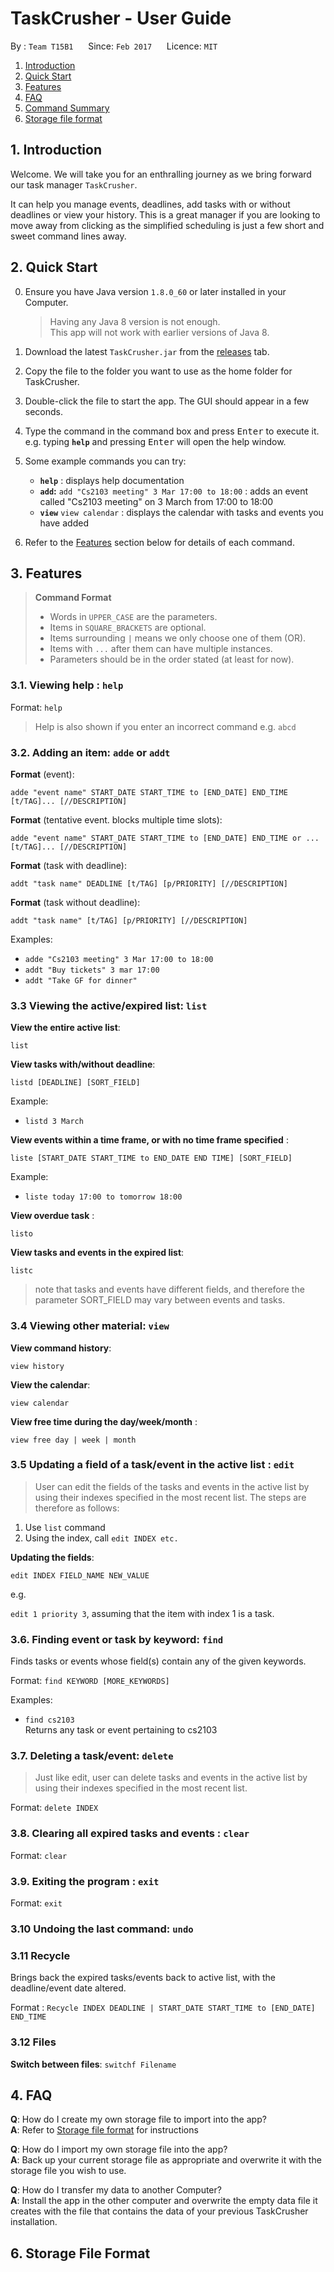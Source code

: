 # TaskCrusher - User Guide

By : `Team T15B1`  &nbsp;&nbsp;&nbsp;&nbsp; Since: `Feb 2017`  &nbsp;&nbsp;&nbsp;&nbsp; Licence: `MIT`

1. [Introduction](#introduction)
2. [Quick Start](#quick-start)
3. [Features](#features)
4. [FAQ](#faq)
5. [Command Summary](#command-summary)
6. [Storage file format](#storage-file-format)

## 1. Introduction 
Welcome. We will take you for an enthralling journey as we bring forward our task manager `TaskCrusher`.

It can help you manage events, deadlines, add tasks with or without deadlines or view your history. This is a great manager if you are looking to move away from clicking as the simplified scheduling is just a few short and sweet command lines away.

## 2. Quick Start

0. Ensure you have Java version `1.8.0_60` or later installed in your Computer.<br>

   > Having any Java 8 version is not enough. <br>
   > This app will not work with earlier versions of Java 8.

1. Download the latest `TaskCrusher.jar` from the [releases](../../../releases) tab.
2. Copy the file to the folder you want to use as the home folder for TaskCrusher.
3. Double-click the file to start the app. The GUI should appear in a few seconds.
4. Type the command in the command box and press <kbd>Enter</kbd> to execute it. <br>
   e.g. typing **`help`** and pressing <kbd>Enter</kbd> will open the help window.
   
5. Some example commands you can try:
   * **`help`** : displays help documentation
   * **`add`:**  `add "Cs2103 meeting" 3 Mar 17:00 to 18:00` : adds an event called "Cs2103 meeting" on 3 March from 17:00 to 18:00
   * **`view`** `view calendar` : displays the calendar with tasks and events you have added

6. Refer to the [Features](#features) section below for details of each command.<br>

## 3. Features

> **Command Format**
>
> * Words in `UPPER_CASE` are the parameters.
> * Items in `SQUARE_BRACKETS` are optional.
> * Items surrounding `|` means we only choose one of them (OR).
> * Items with `...` after them can have multiple instances.
> * Parameters should be in the order stated (at least for now).

### 3.1. Viewing help : `help`

Format: `help`

> Help is also shown if you enter an incorrect command e.g. `abcd`

### 3.2. Adding an item: `adde` or `addt`

**Format** (event):

`adde "event name" START_DATE START_TIME to [END_DATE] END_TIME [t/TAG]... [//DESCRIPTION]`<br>

**Format** (tentative event. blocks multiple time slots): 

`adde "event name" START_DATE START_TIME to [END_DATE] END_TIME or ... [t/TAG]... [//DESCRIPTION]`<br>

**Format** (task with deadline): 

`addt "task name" DEADLINE [t/TAG] [p/PRIORITY] [//DESCRIPTION]`  <br>

**Format** (task without deadline): 

`addt "task name" [t/TAG] [p/PRIORITY] [//DESCRIPTION] `<br>

Examples:

* `adde "Cs2103 meeting" 3 Mar 17:00 to 18:00`
* `addt "Buy tickets" 3 mar 17:00`
* `addt "Take GF for dinner"`

### 3.3 Viewing the active/expired list: `list`

**View the entire active list**: 

`list`

**View tasks with/without deadline**: 

`listd [DEADLINE] [SORT_FIELD]`

Example:

* `listd 3 March`

**View events within a time frame, or with no time frame specified** : 

`liste [START_DATE START_TIME to END_DATE END TIME] [SORT_FIELD]`

Example:

* `liste today 17:00 to tomorrow 18:00`

**View overdue task** : 

`listo`

**View tasks and events in the expired list**: 

`listc`

> note that tasks and events have different fields, and therefore the parameter SORT_FIELD may vary between events and tasks.

### 3.4 Viewing other material: `view`

**View command history**: 

`view history`

**View the calendar**: 

`view calendar`

**View free time during the day/week/month** : 

`view free day | week | month`

### 3.5 Updating a field of a task/event in the active list : `edit`

> User can edit the fields of the tasks and events in the active list by using their indexes specified in the most recent list. The steps are therefore as follows:

1. Use `list` command
2. Using the index, call `edit INDEX etc.`

**Updating the fields**:

`edit INDEX FIELD_NAME NEW_VALUE`

e.g.

`edit 1 priority 3`, assuming that the item with index 1 is a task.

### 3.6. Finding event or task by keyword: `find`

Finds tasks or events whose field(s) contain any of the given keywords.<br>

Format: `find KEYWORD [MORE_KEYWORDS]`

Examples:

* `find cs2103`<br>
  Returns any task or event pertaining to cs2103

### 3.7. Deleting a task/event: `delete`
> Just like edit, user can delete tasks and events in the active list by using their indexes specified in the most recent list.

Format: `delete INDEX`

### 3.8. Clearing all expired tasks and events : `clear`

Format: `clear`

### 3.9. Exiting the program : `exit`

Format: `exit`

### 3.10 Undoing the last command: `undo`

### 3.11 Recycle 

Brings back the expired tasks/events back to active list, with the deadline/event date altered.

Format : `Recycle INDEX DEADLINE | START_DATE START_TIME to [END_DATE] END_TIME`

### 3.12 Files

**Switch between files**: `switchf Filename`

## 4. FAQ

**Q**: How do I create my own storage file to import into the app?<br>
**A**: Refer to [Storage file format](#storage-file-format) for instructions

**Q**: How do I import my own storage file into the app?<br>
**A**: Back up your current storage file as appropriate and overwrite it with the storage file you wish to use.

**Q**: How do I transfer my data to another Computer?<br>
**A**: Install the app in the other computer and overwrite the empty data file it creates with the file that contains the data of your previous TaskCrusher installation.

## 6. Storage File Format

